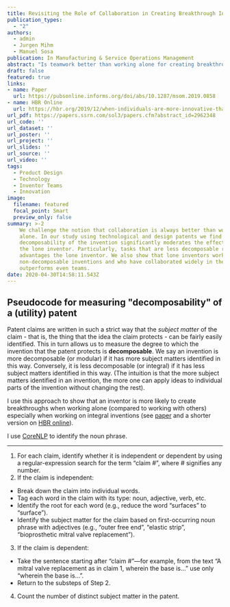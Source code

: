 ```yaml
---
title: Revisiting the Role of Collaboration in Creating Breakthrough Inventions
publication_types:
  - "2"
authors:
  - admin
  - Jurgen Mihm
  - Manuel Sosa
publication: In Manufacturing & Service Operations Management
abstract: "Is teamwork better than working alone for creating breakthrough inventions? We challenge the widely accepted affirmative answer to this question. Extant research has consistently found that lone inventors significantly underperform teams in creating breakthroughs; thus it extols the benefits of teamwork while neglecting the role of single inventors. This paper offers an important counterweight to those empirical results by identifying a fundamental contingency under which teams might or might not outperform lone inventors: the degree of decomposability of the invention. By ignoring this contingency, past literature has systematically underestimated the role that lone inventors can play for companies. We use utility and design patent data for 1985–2009 to compare the effect—on the probability of creating a breakthrough—of working alone versus working with a team. Results: For utility patents, we do find that working alone reduces the likelihood of achieving a breakthrough. Yet this disadvantage of lone inventors is not evident for design patents. We theorize that the nearly nondecomposable nature of design is a major factor contributing to lone designers’ relative efficacy of achieving breakthroughs. This theory is then tested in the context of utility patents, where we can observe variation in inventions’ decomposability. We find that technology inventions that are difficult to decompose also relatively advantage lone inventors compared with teams, and we demonstrate that this finding reflects greater coordination costs when such inventions are attempted by teams. If one takes a myopic view of collaboration’s role, then our results suggest that working with others does not help develop outstanding nondecomposable inventions. Yet taking a long-term view reveals that lone inventors benefit more than do teams from having collaborated with others in the past. In fact, we find that past collaborations can help lone inventors outperform teams with regard to developing nondecomposable inventions. ast research has suggested that collaboration is universally beneficial in creating breakthrough inventions. However, such efforts have ignored crucial contingencies: we show why inventors should explicitly consider both the targeted invention’s decomposability and their own history of collaboration when deciding whether or not to work with a team on a given innovation."
draft: false
featured: true
links:
- name: Paper
  url: https://pubsonline.informs.org/doi/abs/10.1287/msom.2019.0858
- name: HBR Online
  url: https://hbr.org/2019/12/when-individuals-are-more-innovative-than-teams
url_pdf: https://papers.ssrn.com/sol3/papers.cfm?abstract_id=2962348
url_code: ''
url_dataset: ''
url_poster: ''
url_project: ''
url_slides: ''
url_source: ''
url_video: ''
tags:
  - Product Design
  - Technology
  - Inventor Teams
  - Innovation
image:
  filename: featured
  focal_point: Smart
  preview_only: false
summary: >-2
    We challenge the notion that collaboration is always better than working
    alone. In our study using technological and design patents we find that the
    decomposability of the invention significantly moderates the effectiveness of
    the lone inventor. Particularly, tasks that are less decomposable relatively
    advantages the lone inventor. We also show that lone inventors working on
    non-decomposable inventions and who have collaborated widely in the past
    outperforms even teams. 
date: 2020-04-30T14:58:11.543Z
---
```

## Pseudocode for measuring "decomposability" of a (utility) patent

Patent claims are written in such a strict way that the _subject matter_ of the claim - that is, the thing that the idea the claim protects - can be fairly easily identified. This in turn allows us to measure the degree to which the invention that the patent protects is **decomposable**. We say an invention is more decomposable (or modular) if it has more subject matters identified in this way. Conversely, it is less decomposable (or integral) if it has less subject matters identified in this way. (The intuition is that the more subject matters identified in an invention, the more one can apply ideas to individual parts of the invention without changing the rest). 

I use this approach to show that an inventor is more likely to create breakthroughs when working alone (compared to working with others) especially when working on integral inventions (see [paper](https://pubsonline.informs.org/doi/abs/10.1287/msom.2019.0858) and a shorter version on [HBR online](https://hbr.org/2019/12/when-individuals-are-more-innovative-than-teams)). 

I use [CoreNLP](https://stanfordnlp.github.io/CoreNLP/) to identify the noun phrase. 

***

1.	For each claim, identify whether it is independent or dependent by using a regular-expression search for the term “claim #”, where # signifies any number.
2.	If the claim is independent:
*	Break down the claim into individual words.
*	Tag each word in the claim with its type: noun, adjective, verb, etc.
*	Identify the root for each word (e.g., reduce the word “surfaces” to “surface”).
*	Identify the subject matter for the claim based on first-occurring noun phrase with adjectives 
(e.g., “outer free end”, “elastic strip”, “bioprosthetic mitral valve replacement”).
3.	If the claim is dependent:
*	Take the sentence starting after “claim #”—for example, from the text “A mitral valve replacement as in claim 1, wherein the base is…” use only “wherein the base is…”.
*	Return to the substeps of Step 2.
4.	Count the number of distinct subject matter in the patent.
